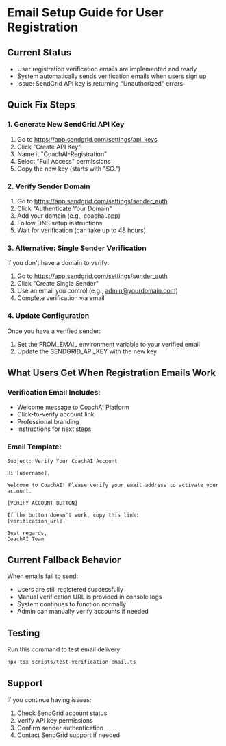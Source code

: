 # Email Setup Guide for User Registration

## Current Status
- User registration verification emails are implemented and ready
- System automatically sends verification emails when users sign up
- Issue: SendGrid API key is returning "Unauthorized" errors

## Quick Fix Steps

### 1. Generate New SendGrid API Key
1. Go to https://app.sendgrid.com/settings/api_keys
2. Click "Create API Key"
3. Name it "CoachAI-Registration"
4. Select "Full Access" permissions
5. Copy the new key (starts with "SG.")

### 2. Verify Sender Domain
1. Go to https://app.sendgrid.com/settings/sender_auth
2. Click "Authenticate Your Domain"
3. Add your domain (e.g., coachai.app)
4. Follow DNS setup instructions
5. Wait for verification (can take up to 48 hours)

### 3. Alternative: Single Sender Verification
If you don't have a domain to verify:
1. Go to https://app.sendgrid.com/settings/sender_auth
2. Click "Create Single Sender"
3. Use an email you control (e.g., admin@yourdomain.com)
4. Complete verification via email

### 4. Update Configuration
Once you have a verified sender:
1. Set the FROM_EMAIL environment variable to your verified email
2. Update the SENDGRID_API_KEY with the new key

## What Users Get When Registration Emails Work

### Verification Email Includes:
- Welcome message to CoachAI Platform
- Click-to-verify account link
- Professional branding
- Instructions for next steps

### Email Template:
```
Subject: Verify Your CoachAI Account

Hi [username],

Welcome to CoachAI! Please verify your email address to activate your account.

[VERIFY ACCOUNT BUTTON]

If the button doesn't work, copy this link:
[verification_url]

Best regards,
CoachAI Team
```

## Current Fallback Behavior
When emails fail to send:
- Users are still registered successfully
- Manual verification URL is provided in console logs
- System continues to function normally
- Admin can manually verify accounts if needed

## Testing
Run this command to test email delivery:
```bash
npx tsx scripts/test-verification-email.ts
```

## Support
If you continue having issues:
1. Check SendGrid account status
2. Verify API key permissions
3. Confirm sender authentication
4. Contact SendGrid support if needed